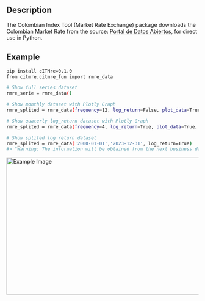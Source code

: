 ## Description

The Colombian Index Tool (Market Rate Exchange) package downloads the 
Colombian Market Rate from the source: [Portal de Datos Abiertos](https://www.datos.gov.co/Econom-a-y-Finanzas/TRM/ceyp-9c7c/data), for
direct use in Python.

## Example

```bash
pip install cITMre=0.1.0
from citmre.citmre_fun import rmre_data

# Show full series dataset
rmre_serie = rmre_data()

# Show monthly dataset with Plotly Graph
rmre_splited = rmre_data(frequency=12, log_return=False, plot_data=True)

# Show quaterly log_return dataset with Plotly Graph
rmre_splited = rmre_data(frequency=4, log_return=True, plot_data=True, type="mean")

# Show splited log return dataset
rmre_splited = rmre_data('2000-01-01','2023-12-31', log_return=True)
#> "Warning: The information will be obtained from the next business day, as the desired date is a holiday or weekend."
```
<img src="https://i.ibb.co/mF5RLb1/README-example-2.png" alt="Example Image" style="width: 1000px; height: 360px;">